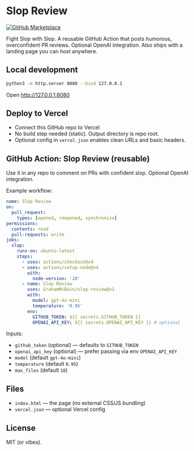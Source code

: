 # Slop Review

[![GitHub Marketplace](https://img.shields.io/badge/GitHub%20Marketplace-Action-blue?logo=github)](https://github.com/GrahamMcBain/slop-review)

Fight Slop with Slop. A reusable GitHub Action that posts humorous, overconfident PR reviews. Optional OpenAI integration. Also ships with a landing page you can host anywhere.

## Local development

```bash
python3 -m http.server 8080 --bind 127.0.0.1
```

Open http://127.0.0.1:8080

## Deploy to Vercel

- Connect this GitHub repo to Vercel
- No build step needed (static). Output directory is repo root.
- Optional config in `vercel.json` enables clean URLs and basic headers.

## GitHub Action: Slop Review (reusable)

Use it in any repo to comment on PRs with confident slop. Optional OpenAI integration.

Example workflow:

```yaml
name: Slop Review
on:
  pull_request:
    types: [opened, reopened, synchronize]
permissions:
  contents: read
  pull-requests: write
jobs:
  slop:
    runs-on: ubuntu-latest
    steps:
      - uses: actions/checkout@v4
      - uses: actions/setup-node@v4
        with:
          node-version: '20'
      - name: Slop Review
        uses: GrahamMcBain/slop-review@v1
        with:
          model: gpt-4o-mini
          temperature: '0.95'
        env:
          GITHUB_TOKEN: ${{ secrets.GITHUB_TOKEN }}
          OPENAI_API_KEY: ${{ secrets.OPENAI_API_KEY }} # optional
```

Inputs:
- `github_token` (optional) — defaults to `GITHUB_TOKEN`
- `openai_api_key` (optional) — prefer passing via env `OPENAI_API_KEY`
- `model` (default `gpt-4o-mini`)
- `temperature` (default `0.95`)
- `max_files` (default `10`)

## Files

- `index.html` — the page (no external CSS/JS bundling)
- `vercel.json` — optional Vercel config

## License

MIT (or vibes).
